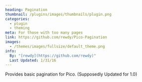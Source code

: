 ```yaml
---
heading: Pagination
thumbnail: /plugins/images/thumbnails/plugin.png
categories:
  - plugin
  - theming
meta: For those with too many pages
link: https://github.com/rewdy/Pico-Pagination
images:
  - /themes/images/fullsize/default_theme.png
info:
  By: "[rewdy](https://github.com/rewdy)"
  Last Updated: 1/31/16
---
```

Provides basic pagination for Pico. (Supposedly Updated for 1.0)
